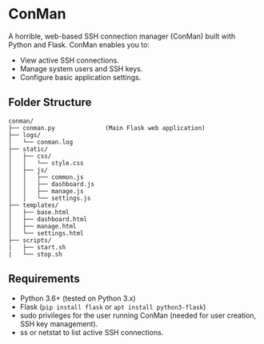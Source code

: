 # ConMan

A horrible, web-based SSH connection manager (ConMan) built with Python and Flask. ConMan enables you to:
- View active SSH connections.
- Manage system users and SSH keys.
- Configure basic application settings.

## Folder Structure
```
conman/
├── conman.py              (Main Flask web application)
├── logs/
│   └── conman.log
├── static/
│   ├── css/
│   │   └── style.css
│   ├── js/
│   │   ├── common.js
│   │   ├── dashboard.js
│   │   ├── manage.js
│   │   └── settings.js
├── templates/
│   ├── base.html
│   ├── dashboard.html
│   ├── manage.html
│   └── settings.html
├── scripts/
|   ├── start.sh
|   └── stop.sh
```

## Requirements
- Python 3.6+ (tested on Python 3.x)
- Flask (`pip install flask` or `apt install python3-flask`)
- sudo privileges for the user running ConMan (needed for user creation, SSH key management).
- ss or netstat to list active SSH connections.
